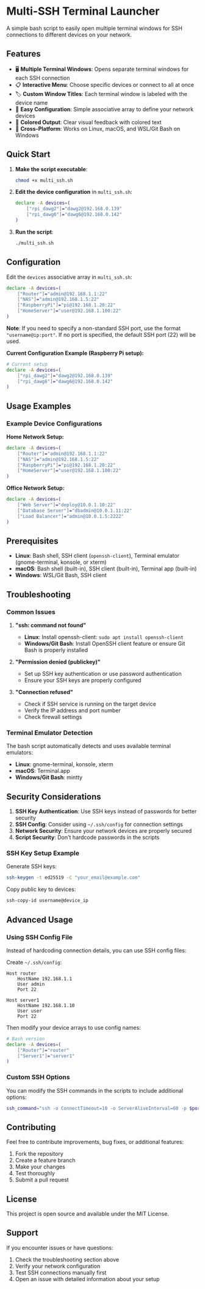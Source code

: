 # Multi-SSH Terminal Launcher

A simple bash script to easily open multiple terminal windows for SSH connections to different devices on your network.

## Features

- 🖥️ **Multiple Terminal Windows**: Opens separate terminal windows for each SSH connection
- 📋 **Interactive Menu**: Choose specific devices or connect to all at once
- 🏷️ **Custom Window Titles**: Each terminal window is labeled with the device name
- 🔧 **Easy Configuration**: Simple associative array to define your network devices
- 🎨 **Colored Output**: Clear visual feedback with colored text
- 🔄 **Cross-Platform**: Works on Linux, macOS, and WSL/Git Bash on Windows

## Quick Start

1. **Make the script executable**:
   ```bash
   chmod +x multi_ssh.sh
   ```

2. **Edit the device configuration** in `multi_ssh.sh`:
   ```bash
   declare -A devices=(
       ["rpi_dawg2"]="dawg2@192.168.0.139"
       ["rpi_dawg6"]="dawg6@192.168.0.142"
   )
   ```

3. **Run the script**:
   ```bash
   ./multi_ssh.sh
   ```

## Configuration

Edit the `devices` associative array in `multi_ssh.sh`:

```bash
declare -A devices=(
    ["Router"]="admin@192.168.1.1:22"
    ["NAS"]="admin@192.168.1.5:22"
    ["RaspberryPi"]="pi@192.168.1.20:22"
    ["HomeServer"]="user@192.168.1.100:22"
)
```

**Note**: If you need to specify a non-standard SSH port, use the format `"username@ip:port"`. If no port is specified, the default SSH port (22) will be used.

**Current Configuration Example (Raspberry Pi setup):**
```bash
# Current setup
declare -A devices=(
    ["rpi_dawg2"]="dawg2@192.168.0.139"
    ["rpi_dawg6"]="dawg6@192.168.0.142"
)
```

## Usage Examples

### Example Device Configurations

**Home Network Setup:**
```bash
declare -A devices=(
    ["Router"]="admin@192.168.1.1:22"
    ["NAS"]="admin@192.168.1.5:22"
    ["RaspberryPi"]="pi@192.168.1.20:22"
    ["HomeServer"]="user@192.168.1.100:22"
)
```

**Office Network Setup:**
```bash
declare -A devices=(
    ["Web Server"]="deploy@10.0.1.10:22"
    ["Database Server"]="dbadmin@10.0.1.11:22"
    ["Load Balancer"]="admin@10.0.1.5:2222"
)
```

## Prerequisites

- **Linux**: Bash shell, SSH client (`openssh-client`), Terminal emulator (gnome-terminal, konsole, or xterm)
- **macOS**: Bash shell (built-in), SSH client (built-in), Terminal app (built-in)
- **Windows**: WSL/Git Bash, SSH client

## Troubleshooting

### Common Issues

1. **"ssh: command not found"**
   - **Linux**: Install openssh-client: `sudo apt install openssh-client`
   - **Windows/Git Bash**: Install OpenSSH client feature or ensure Git Bash is properly installed

2. **"Permission denied (publickey)"**
   - Set up SSH key authentication or use password authentication
   - Ensure your SSH keys are properly configured

3. **"Connection refused"**
   - Check if SSH service is running on the target device
   - Verify the IP address and port number
   - Check firewall settings

### Terminal Emulator Detection

The bash script automatically detects and uses available terminal emulators:
- **Linux**: gnome-terminal, konsole, xterm
- **macOS**: Terminal.app
- **Windows/Git Bash**: mintty

## Security Considerations

1. **SSH Key Authentication**: Use SSH keys instead of passwords for better security
2. **SSH Config**: Consider using `~/.ssh/config` for connection settings
3. **Network Security**: Ensure your network devices are properly secured
4. **Script Security**: Don't hardcode passwords in the scripts

### SSH Key Setup Example

Generate SSH keys:
```bash
ssh-keygen -t ed25519 -C "your_email@example.com"
```

Copy public key to devices:
```bash
ssh-copy-id username@device_ip
```

## Advanced Usage

### Using SSH Config File

Instead of hardcoding connection details, you can use SSH config files:

Create `~/.ssh/config`:
```
Host router
    HostName 192.168.1.1
    User admin
    Port 22

Host server1
    HostName 192.168.1.10
    User user
    Port 22
```

Then modify your device arrays to use config names:
```bash
# Bash version
declare -A devices=(
    ["Router"]="router"
    ["Server1"]="server1"
)
```

### Custom SSH Options

You can modify the SSH commands in the scripts to include additional options:
```bash
ssh_command="ssh -o ConnectTimeout=10 -o ServerAliveInterval=60 -p $port $user_host"
```

## Contributing

Feel free to contribute improvements, bug fixes, or additional features:

1. Fork the repository
2. Create a feature branch
3. Make your changes
4. Test thoroughly
5. Submit a pull request

## License

This project is open source and available under the MIT License.

## Support

If you encounter issues or have questions:
1. Check the troubleshooting section above
2. Verify your network configuration
3. Test SSH connections manually first
4. Open an issue with detailed information about your setup